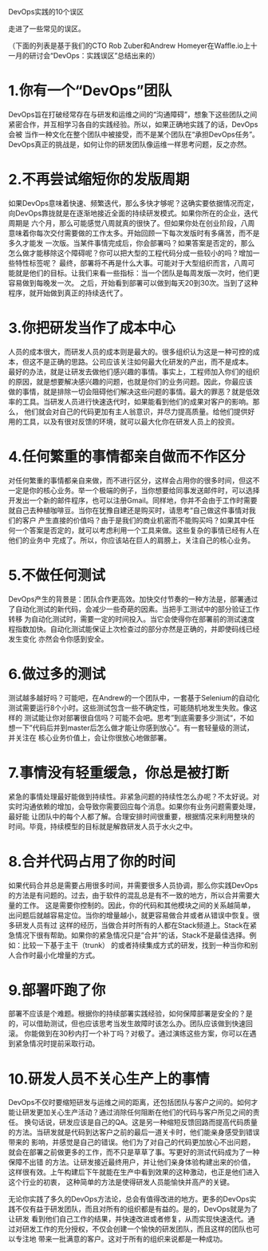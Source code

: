 DevOps实践的10个误区

走进了一些常见的误区。  

（下面的列表是基于我们的CTO Rob Zuber和Andrew Homeyer在Waffle.io上十一月的研讨会“DevOps：实践误区”总结出来的）

# 1.你有一个“DevOps”团队

DevOps旨在打破经常存在与研发和运维之间的“沟通障碍”，想象下这些团队之间紧密合作，并互相学习各自的实践经验。所以，如果正确地实践了的话，DevOps会被
当作一种文化在整个团队中被接受，而不是某个团队在“承担DevOps任务”。DevOps真正的挑战是，如何让你的研发团队像运维一样思考问题，反之亦然。

# 2.不再尝试缩短你的发版周期

如果DevOps意味着快速、频繁迭代，那么多快才够呢？这确实要依据情况而定，向DevOps靠拢就是在逐渐地接近全面的持续研发模式。如果你所在的企业，迭代周期是
六个月，那么可能感觉八周就真的很快了。但如果你处在创业阶段，八周意味着你每次交付需要做的工作太多。开始回顾一下每次发版时有多痛苦，而不是多久才能发
一次版。当某件事情完成后，你会部署吗？如果答案是否定的，那么怎么做才能移除这个障碍呢？你可以把大型的工程代码分成一些较小的吗？增加一些特性标签呢？
最终，部署将不再是什么大事。可能对于大型组织而言，八周可能就是他们的目标。让我们来看一些指标：当一个团队是每周发版一次时，他们更容易做到每晚发一次。
之后，开始看到部署可以做到每天20到30次。当到了这种程序，就开始做到真正的持续迭代了。

# 3.你把研发当作了成本中心

人员的成本很大，而研发人员的成本则是最大的。很多组织认为这是一种可控的成本，但这不是正确的思路。公司应该关注如何最大化研发的产出，而不是成本。
最好的办法，就是让研发去做他们感兴趣的事情。事实上，工程师加入你们的组织的原因，就是想要解决感兴趣的问题，也就是你们的业务问题。因此，你最应该
做的事情，就是排除一切会阻碍他们解决这些问题的事情。最大的罪恶？就是低效率的工具。当研发人员进行快速迭代时，如果能看到他们的成果对客户的影响。那么，
他们就会对自己的代码更加有主人翁意识，并尽力提高质量。给他们提供好用的工具，以及有很对反馈的环境，就可以最大化你在研发人员上的投资。

# 4.任何繁重的事情都亲自做而不作区分

对任何繁重的事情都亲自来做，而不进行区分，这样会占用你的很多时间，但这不一定是你的核心业务。举一个极端的例子，当你想要给同事发送邮件时，可以选择
开发出一个新的邮件程序，也可以注册Gmail。同样地，你并不会由于工作时需要就自己去种植咖啡豆。当你在犹豫自建还是购买时，请思考“自己做这件事情对我们的客户
产生直接的价值吗？由于是我们的商业机密而不能购买吗？如果其中任何一个答案是否定的，就可以考虑利用一个工具来做。这些复杂的事情已经有人在他们的业务中
完成了。所以，你应该站在巨人的肩膀上，关注自己的核心业务。

# 5.不做任何测试

DevOps产生的背景是：团队合作更高效。加快交付节奏的一种方法是，部署通过了自动化测试的新代码，会减少一些奇葩的因素。当把手工测试中的部分验证工作转移
为自动化测试时，需要一定的时间投入。当它会使得你在部署前的测试速度程指数加快。自动化测试能保证上次检查过的部分亦然是正确的，并即使码线已经发生变化
亦然会令你感到安全。

# 6.做过多的测试

测试越多越好吗？可能吧，在Andrew的一个团队中，一套基于Selenium的自动化测试需要运行8个小时。这些测试包含一些不确定性，可能随机地发生失败。像这样的
测试能让你对部署很自信吗？可能不会吧。思考”到底需要多少测试“，不如想一下”代码后并到master后怎么做才能让你感到放心“。有一套轻量级的测试，并关注在
核心业务价值上，会让你很放心地做部署。

# 7.事情没有轻重缓急，你总是被打断

紧急的事情处理最好能做到持续性。非紧急问题的持续性怎么办呢？不太好说。对实时沟通依赖的增加，会导致你需要回应每个消息。如果你有业务问题需要处理，最好能
让团队中的每个人都了解。合理安排时间很重要，根据情况来利用整块的时间。毕竟，持续模型的目标就是解救研发人员于水火之中。

# 8.合并代码占用了你的时间

如果代码合并总是需要占用很多时间，并需要很多人员协调，那么你实践DevOps的方法是有问题的。过去，由于软件的混乱总是有不一致的地方，所以合并需要大量的工作。
这是需要你控制的。因此，你的代码和其他模块之间的关系越简单，出问题后就越容易定位。当你的增量越小，就更容易做合并或者从错误中恢复。很多研发人员有过
这样的经历，当做合并时所有的人都在Stack频道上。Stack在紧急情况下很有帮助。如果你的紧急情况只是”合并“的话，Stack不是最佳选择。例如：比较一下基于主干（trunk）
的或者持续集成方式的研发，找到一种当你和别人合作时最小化增量的方式。

# 9.部署吓跑了你

部署不应该是个难题。根据你的持续部署实践经验，如何保障部署是安全的？是的，可以借助测试，但也应该思考当发生故障时该怎么办。团队应该做到快速回滚。
你能做到在30秒内打一个补丁吗？对极了。通过演练这些方案，你可以在遇到紧急情况时提前采取行动。

# 10.研发人员不关心生产上的事情

DevOps不仅时要缩短研发与运维之间的距离，还包括团队与客户之间的。如何才能让研发更加关心生产活动？通过消除任何阻断在他们的代码与客户所见之间的责任。
换句话说，研发应该是自己的QA。这是另一种缩短反馈回路而提高代码质量的方法。当研发就是代码到达客户之前的最后一道关卡时，他们能亲身感受到错误带来的
影响，并感觉是自己的错误。他们为了对自己的代码更加放心不出问题，就会在部署之前做更多的工作，而不只是草草了事。写更好的测试代码成为了一种保障不出错
的方法。让研发接近最终用户，并让他们亲身体验构建出来的价值，这样很有效。上午构建后下午就能在生产中看到效果的这种激动，也正是他们进入这个行业的初衷，
这种简单的方法是使得研发人员能愉快并高产的关键。  

无论你实践了多久的DevOps方法论，总会有值得改进的地方。更多的DevOps实践不仅有益于研发团队，而且对所有的组织都是有益的。是的，DevOps就是为了让研发
看到他们自己工作的结果，并快速改进或者修复，从而实现快速迭代。通过对研发工作的充分授权，不仅会创建一个愉快的研发团队，而且这样的团队也可以专注地
带来一批满意的客户。这对于所有的组织来说都是一种成功。